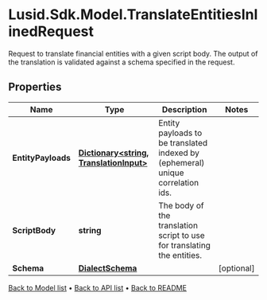 # Lusid.Sdk.Model.TranslateEntitiesInlinedRequest
Request to translate financial entities with a given script body. The output of the translation is validated against a schema specified in the request.

## Properties

Name | Type | Description | Notes
------------ | ------------- | ------------- | -------------
**EntityPayloads** | [**Dictionary&lt;string, TranslationInput&gt;**](TranslationInput.md) | Entity payloads to be translated indexed by (ephemeral) unique correlation ids. | 
**ScriptBody** | **string** | The body of the translation script to use for translating the entities. | 
**Schema** | [**DialectSchema**](DialectSchema.md) |  | [optional] 

[Back to Model list](../README.md#documentation-for-models) &#8226; [Back to API list](../README.md#documentation-for-api-endpoints) &#8226; [Back to README](../README.md)

